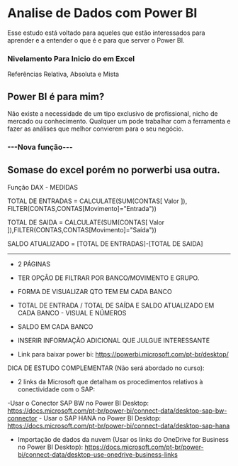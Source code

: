 # Analise de Dados com Power BI

 Esse estudo está voltado para aqueles que estão interessados para aprender e a entender o que é e para que server o Power BI. 

### Nivelamento Para Inicio do em Excel

Referências Relativa, Absoluta e Mista



## Power BI é para mim?

  Não existe a necessidade de um tipo exclusivo  de profissional, nicho de mercado ou  conhecimento. Qualquer um pode trabalhar com  a ferramenta e fazer as análises que melhor  convierem para o seu negócio.



### ---Nova função--- 

## Somase do excel porém no porwerbi usa outra.

Função DAX - MEDIDAS

TOTAL DE ENTRADAS = CALCULATE(SUM(CONTAS[ Valor ]), FILTER(CONTAS,CONTAS[Movimento]="Entrada"))

TOTAL DE SAIDA = CALCULATE(SUM(CONTAS[ Valor ]),FILTER(CONTAS,CONTAS[Movimento]="Saída"))

SALDO ATUALIZADO = [TOTAL DE ENTRADAS]-[TOTAL DE SAIDA]

-------------------------------------------------

- 2 PÁGINAS

- TER OPÇÃO DE FILTRAR POR BANCO/MOVIMENTO E GRUPO.

- FORMA DE VISUALIZAR QTO TEM EM CADA BANCO

- TOTAL DE ENTRADA / TOTAL DE SAÍDA E SALDO ATUALIZADO EM CADA BANCO - VISUAL E NÚMEROS

- SALDO EM CADA BANCO

- INSERIR INFORMAÇÃO ADICIONAL QUE JULGUE INTERESSANTE

  

- Link para baixar power bi:
https://powerbi.microsoft.com/pt-br/desktop/


DICA DE ESTUDO COMPLEMENTAR (Não será abordado no curso):

- 2 links da Microsoft que detalham os procedimentos relativos à
	conectividade com o SAP:
	

-Usar o Conector SAP BW no Power BI Desktop:
https://docs.microsoft.com/pt-br/power-bi/connect-data/desktop-sap-bw-connector
	- Usar o SAP HANA no Power BI Desktop:
https://docs.microsoft.com/pt-br/power-bi/connect-data/desktop-sap-hana

- Importação de dados da nuvem (Usar os links do OneDrive for Business no Power BI Desktop):
https://docs.microsoft.com/pt-br/power-bi/connect-data/desktop-use-onedrive-business-links









